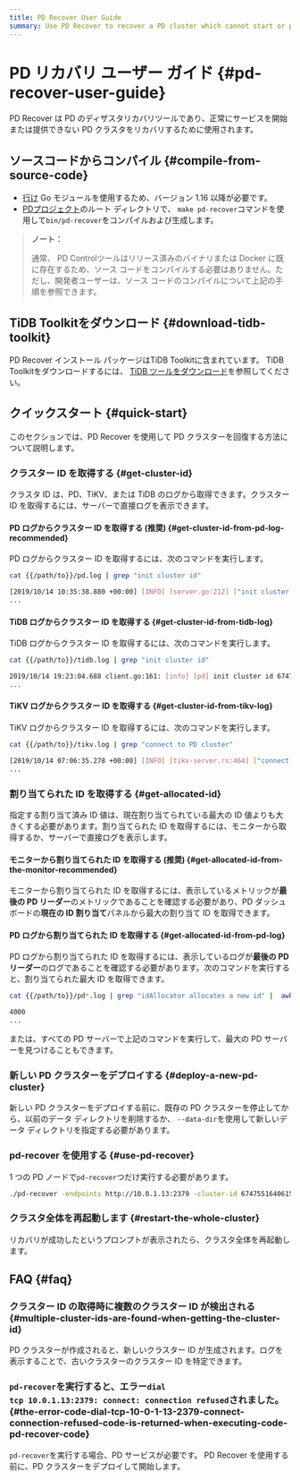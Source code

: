 ```yaml
---
title: PD Recover User Guide
summary: Use PD Recover to recover a PD cluster which cannot start or provide services normally.
---
```


# PD リカバリ ユーザー ガイド {#pd-recover-user-guide}

PD Recover は PD のディザスタリカバリツールであり、正常にサービスを開始または提供できない PD クラスタをリカバリするために使用されます。

## ソースコードからコンパイル {#compile-from-source-code}

-   [行け](https://golang.org/) Go モジュールを使用するため、バージョン 1.16 以降が必要です。
-   [PDプロジェクト](https://github.com/pingcap/pd)のルート ディレクトリで、 `make pd-recover`コマンドを使用して`bin/pd-recover`をコンパイルおよび生成します。

> **ノート：**
>
> 通常、 PD Controlツールはリリース済みのバイナリまたは Docker に既に存在するため、ソース コードをコンパイルする必要はありません。ただし、開発者ユーザーは、ソース コードのコンパイルについて上記の手順を参照できます。

## TiDB Toolkitをダウンロード {#download-tidb-toolkit}

PD Recover インストール パッケージはTiDB Toolkitに含まれています。 TiDB Toolkitをダウンロードするには、 [TiDB ツールをダウンロード](/download-ecosystem-tools.md)を参照してください。

## クイックスタート {#quick-start}

このセクションでは、PD Recover を使用して PD クラスターを回復する方法について説明します。

### クラスター ID を取得する {#get-cluster-id}

クラスタ ID は、PD、TiKV、または TiDB のログから取得できます。クラスター ID を取得するには、サーバーで直接ログを表示できます。

#### PD ログからクラスター ID を取得する (推奨) {#get-cluster-id-from-pd-log-recommended}

PD ログからクラスター ID を取得するには、次のコマンドを実行します。


```bash
cat {{/path/to}}/pd.log | grep "init cluster id"
```

```bash
[2019/10/14 10:35:38.880 +00:00] [INFO] [server.go:212] ["init cluster id"] [cluster-id=6747551640615446306]
...
```

#### TiDB ログからクラスター ID を取得する {#get-cluster-id-from-tidb-log}

TiDB ログからクラスター ID を取得するには、次のコマンドを実行します。


```bash
cat {{/path/to}}/tidb.log | grep "init cluster id"
```

```bash
2019/10/14 19:23:04.688 client.go:161: [info] [pd] init cluster id 6747551640615446306
...
```

#### TiKV ログからクラスター ID を取得する {#get-cluster-id-from-tikv-log}

TiKV ログからクラスター ID を取得するには、次のコマンドを実行します。


```bash
cat {{/path/to}}/tikv.log | grep "connect to PD cluster"
```

```bash
[2019/10/14 07:06:35.278 +00:00] [INFO] [tikv-server.rs:464] ["connect to PD cluster 6747551640615446306"]
...
```

### 割り当てられた ID を取得する {#get-allocated-id}

指定する割り当て済み ID 値は、現在割り当てられている最大の ID 値よりも大きくする必要があります。割り当てられた ID を取得するには、モニターから取得するか、サーバーで直接ログを表示します。

#### モニターから割り当てられた ID を取得する (推奨) {#get-allocated-id-from-the-monitor-recommended}

モニターから割り当てられた ID を取得するには、表示しているメトリックが**最後の PD リーダー**のメトリックであることを確認する必要があり、PD ダッシュボードの<strong>現在の ID 割り当て</strong>パネルから最大の割り当て ID を取得できます。

#### PD ログから割り当てられた ID を取得する {#get-allocated-id-from-pd-log}

PD ログから割り当てられた ID を取得するには、表示しているログが**最後の PD リーダー**のログであることを確認する必要があります。次のコマンドを実行すると、割り当てられた最大 ID を取得できます。


```bash
cat {{/path/to}}/pd*.log | grep "idAllocator allocates a new id" |  awk -F'=' '{print $2}' | awk -F']' '{print $1}' | sort -r -n | head -n 1
```

```bash
4000
...
```

または、すべての PD サーバーで上記のコマンドを実行して、最大の PD サーバーを見つけることもできます。

### 新しい PD クラスターをデプロイする {#deploy-a-new-pd-cluster}

新しい PD クラスターをデプロイする前に、既存の PD クラスターを停止してから、以前のデータ ディレクトリを削除するか、 `--data-dir`を使用して新しいデータ ディレクトリを指定する必要があります。

### pd-recover を使用する {#use-pd-recover}

1 つの PD ノードで`pd-recover`つだけ実行する必要があります。


```bash
./pd-recover -endpoints http://10.0.1.13:2379 -cluster-id 6747551640615446306 -alloc-id 10000
```

### クラスタ全体を再起動します {#restart-the-whole-cluster}

リカバリが成功したというプロンプトが表示されたら、クラスタ全体を再起動します。

## FAQ {#faq}

### クラスター ID の取得時に複数のクラスター ID が検出される {#multiple-cluster-ids-are-found-when-getting-the-cluster-id}

PD クラスターが作成されると、新しいクラスター ID が生成されます。ログを表示することで、古いクラスターのクラスター ID を特定できます。

### <code>pd-recover</code>を実行すると、エラー<code>dial tcp 10.0.1.13:2379: connect: connection refused</code>されました。 {#the-error-code-dial-tcp-10-0-1-13-2379-connect-connection-refused-code-is-returned-when-executing-code-pd-recover-code}

`pd-recover`を実行する場合、PD サービスが必要です。 PD Recover を使用する前に、PD クラスターをデプロイして開始します。
